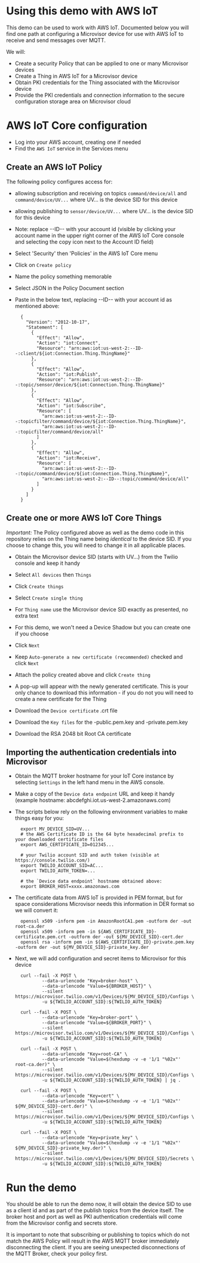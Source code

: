 # Using this demo with AWS IoT

This demo can be used to work with AWS IoT.  Documented below you will find one path at configuring a Microvisor device for use with AWS IoT to receive and send messages over MQTT.

We will:

- Create a security Policy that can be applied to one or many Microvisor devices
- Create a Thing in AWS IoT for a Microvisor device
- Obtain PKI credentials for the Thing associated with the Microvisor device
- Provide the PKI credentials and connection information to the secure configuration storage area on Microvisor cloud

# AWS IoT Core configuration

- Log into your AWS account, creating one if needed
- Find the `AWS IoT` service in the Services menu

## Create an AWS IoT Policy

The following policy configures access for:

- allowing subscription and receiving on topics `command/device/all` and `command/device/UV...` where UV... is the device SID for this device
- allowing publishing to `sensor/device/UV...` where UV... is the device SID for this device
- Note: replace --ID-- with your account id (visible by clicking your account name in the upper right corner of the AWS IoT Core console and selecting the copy icon next to the Account ID field)
- Select 'Security' then 'Policies' in the AWS IoT Core menu
- Click on `Create policy`
- Name the policy something memorable
- Select JSON in the Policy Document section
- Paste in the below text, replacing --ID-- with your account id as mentioned above:

        {
          "Version": "2012-10-17",
          "Statement": [
            {
              "Effect": "Allow",
              "Action": "iot:Connect",
              "Resource": "arn:aws:iot:us-west-2:--ID--:client/${iot:Connection.Thing.ThingName}"
            },
            {
              "Effect": "Allow",
              "Action": "iot:Publish",
              "Resource": "arn:aws:iot:us-west-2:--ID--:topic/sensor/device/${iot:Connection.Thing.ThingName}"
            },
            {
              "Effect": "Allow",
              "Action": "iot:Subscribe",
              "Resource": [
                "arn:aws:iot:us-west-2:--ID--:topicfilter/command/device/${iot:Connection.Thing.ThingName}",
                "arn:aws:iot:us-west-2:--ID--:topicfilter/command/device/all"
              ]
            },
            {
              "Effect": "Allow",
              "Action": "iot:Receive",
              "Resource": [
                "arn:aws:iot:us-west-2:--ID--:topic/command/device/${iot:Connection.Thing.ThingName}",
                "arn:aws:iot:us-west-2:--ID--:topic/command/device/all"
              ]
            }
          ]
        }

## Create one or more AWS IoT Core Things

*Important:*  The Policy configured above as well as the demo code in this repository relies on the Thing name being *identical* to the device SID.  If you choose to change this, you will need to change it in all applicable places.

- Obtain the Microvisor device SID (starts with UV...) from the Twilio console and keep it handy
- Select `All devices` then `Things`
- Click `Create things`
- Select `Create single thing`
- For `Thing name` use the Microvisor device SID exactly as presented, no extra text
- For this demo, we won't need a Device Shadow but you can create one if you choose
- Click `Next`

- Keep `Auto-generate a new certificate (recommended)` checked and click `Next`

- Attach the policy created above and click `Create thing`

- A pop-up will appear with the newly generated certificate.  This is your only chance to download this information - if you do not you will need to create a new certificate for the Thing
- Download the `Device certificate` .crt file
- Download the `Key files` for the -public.pem.key and -private.pem.key
- Download the RSA 2048 bit Root CA certificate

## Importing the authentication credentials into Microvisor

- Obtain the MQTT broker hostname for your IoT Core instance by selecting `Settings` in the left hand menu in the AWS console.
- Make a copy of the `Device data endpoint` URL and keep it handy (example hostname: abcdefghi.iot.us-west-2.amazonaws.com)

- The scripts below rely on the following environment variables to make things easy for you:

        export MV_DEVICE_SID=UV...
        # the AWS Certificate ID is the 64 byte hexadecimal prefix to your downloaded certificate files
        export AWS_CERTIFICATE_ID=012345...
        
        # your Twilio account SID and auth token (visible at https://console.twilio.com/)
        export TWILIO_ACCOUNT_SID=AC...
        export TWILIO_AUTH_TOKEN=...
        
        # the `Device data endpoint` hostname obtained above:
        export BROKER_HOST=xxxx.amazonaws.com

- The certificate data from AWS IoT is provided in PEM format, but for space considerations Microvisor needs this information in DER format so we will convert it:

        openssl x509 -inform pem -in AmazonRootCA1.pem -outform der -out root-ca.der
        openssl x509 -inform pem -in ${AWS_CERTIFICATE_ID}-certificate.pem.crt -outform der -out ${MV_DEVICE_SID}-cert.der
        openssl rsa -inform pem -in ${AWS_CERTIFICATE_ID}-private.pem.key -outform der -out ${MV_DEVICE_SID}-private_key.der

- Next, we will add configuration and secret items to Microvisor for this device

        curl --fail -X POST \
                --data-urlencode "Key=broker-host" \
                --data-urlencode "Value=${BROKER_HOST}" \
                --silent https://microvisor.twilio.com/v1/Devices/${MV_DEVICE_SID}/Configs \
                -u ${TWILIO_ACCOUNT_SID}:${TWILIO_AUTH_TOKEN}
                
        curl --fail -X POST \
                --data-urlencode "Key=broker-port" \
                --data-urlencode "Value=${BROKER_PORT}" \
                --silent https://microvisor.twilio.com/v1/Devices/${MV_DEVICE_SID}/Configs \
                -u ${TWILIO_ACCOUNT_SID}:${TWILIO_AUTH_TOKEN}
        
        curl --fail -X POST \
                --data-urlencode "Key=root-CA" \
                --data-urlencode "Value=$(hexdump -v -e '1/1 "%02x"' root-ca.der)" \
                --silent https://microvisor.twilio.com/v1/Devices/${MV_DEVICE_SID}/Configs \
                -u ${TWILIO_ACCOUNT_SID}:${TWILIO_AUTH_TOKEN} | jq .
        
        curl --fail -X POST \
                --data-urlencode "Key=cert" \
                --data-urlencode "Value=$(hexdump -v -e '1/1 "%02x"' ${MV_DEVICE_SID}-cert.der)" \
                --silent https://microvisor.twilio.com/v1/Devices/${MV_DEVICE_SID}/Configs \
                -u ${TWILIO_ACCOUNT_SID}:${TWILIO_AUTH_TOKEN}
        
        curl --fail -X POST \
                --data-urlencode "Key=private_key" \
                --data-urlencode "Value=$(hexdump -v -e '1/1 "%02x"' ${MV_DEVICE_SID}-private_key.der)" \
                --silent https://microvisor.twilio.com/v1/Devices/${MV_DEVICE_SID}/Secrets \
                -u ${TWILIO_ACCOUNT_SID}:${TWILIO_AUTH_TOKEN}

# Run the demo

You should be able to run the demo now, it will obtain the device SID to use as a client id and as part of the publish topics from the device itself.  The broker host and port as well as PKI authentication credentials will come from the Microvisor config and secrets store.

It is important to note that subscribing or publishing to topics which do not match the AWS Policy will result in the AWS MQTT broker immediately disconnecting the client.  If you are seeing unexpected disconnections of the MQTT Broker, check your policy first.

